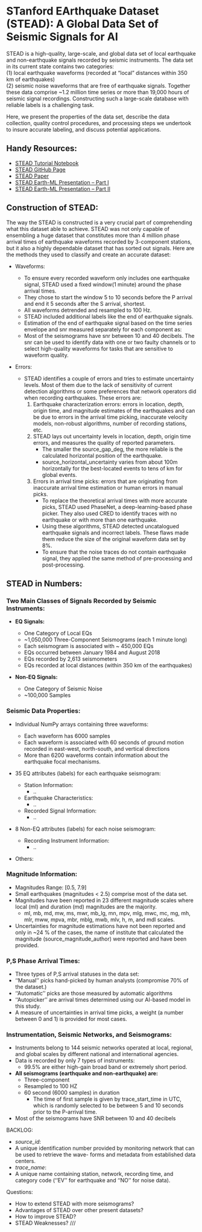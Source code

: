 # STanford EArthquake Dataset (STEAD): A Global Data Set of Seismic Signals for AI
STEAD is a high-quality, large-scale, and global data set of local earthquake and non-earthquake signals recorded by seismic instruments. 
The data set in its current state contains two categories:  
(1) local earthquake waveforms (recorded at “local” distances within 350 km of earthquakes)   
(2) seismic noise waveforms that are free of earthquake signals. Together these data comprise ~1.2 million time series or more than 19,000 hours of seismic signal recordings. 
Constructing such a large-scale database with reliable labels is a challenging task. 

Here, we present the properties of the data set, describe the data collection, quality control procedures, and processing steps we undertook to insure accurate labeling, 
and discuss potential applications.




## Handy Resources:
-	[STEAD Tutorial Notebook]()
-	[STEAD GitHub Page](https://github.com/smousavi05/STEAD)
-	[STEAD Paper](https://ieeexplore.ieee.org/document/8871127)
-	[STEAD Earth-ML Presentation – Part I]( https://docs.google.com/presentation/d/13jhe42NJQn1QsyUXNXp5QWaqLwrCthfaPavGnTvjPZA/edit?usp=sharing) 
-	[STEAD Earth-ML Presentation – Part II]( https://docs.google.com/presentation/d/1QU-ae8mH4veYRjPqmNyOnXdOVa_A3ul5EYa7Y2IEhRM/edit?usp=sharing)




## Construction of STEAD:

The way the STEAD is constructed is a very crucial part of comprehending what this dataset able to achieve. 
STEAD was not only capable of ensembling a huge dataset that constitutes more than 4 million phase arrival times of earthquake waveforms recorded by 3-component stations, 
but it also a highly dependable dataset that has sorted out signals. Here are the methods they used to classify and create an accurate dataset:

- Waveforms:
  -	To ensure every recorded waveform only includes one earthquake signal, STEAD used a fixed window(1 minute) around the phase arrival times. 
  -	They chose to start the window 5 to 10 seconds before the P arrival and end it 5 seconds after the S arrival, shortest. 
  -	All waveforms detrended and resampled to 100 Hz.
  -	STEAD included additional labels like the end of earthquake signals. 
  -	Estimation of the end of earthquake signal based on the time series envelope and snr measured separately for each component as:
  -	Most of the seismograms have snr between 10 and 40 decibels. The snr can be used to identify data with one or two faulty channels or to select high-quality waveforms for tasks that are sensitive to waveform quality.

- Errors:
  -	STEAD identifies a couple of errors and tries to estimate uncertainty levels. Most of them due to the lack of sensitivity of current detection algorithms or some preferences that network operators did when recording earthquakes. These errors are: 
    1.	Earthquake characterization errors: errors in location, depth, origin time, and magnitude estimates of the earthquakes and can be due to errors in the arrival time picking, inaccurate velocity models, non-robust algorithms, number of recording stations, etc.
    2.	STEAD lays out uncertainty levels in location, depth, origin time errors, and measures the quality of reported parameters. 
        -	The smaller the source_gap_deg, the more reliable is the calculated horizontal position of the earthquake.
        -	source_horizontal_uncertainty varies from about 100m horizontally for the best-located events to tens of km for global events.
    3.	Errors in arrival time picks: errors that are originating from inaccurate arrival time estimation or human errors in manual picks.
        -	To replace the theoretical arrival times with more accurate picks, STEAD used PhaseNet, a deep-learning-based phase picker. They also used CRED to identify traces with no earthquake or with more than one earthquake.
        -	Using these algorithms, STEAD detected uncatalogued earthquake signals and incorrect labels. These flaws made them reduce the size of the original waveform data set by 8%.
        -	To ensure that the noise traces do not contain earthquake signal, they applied the same method of pre-processing and post-processing.




## STEAD in Numbers:

### Two Main Classes of Signals Recorded by Seismic Instruments:
-	**EQ Signals:**
      -	One Category of Local EQs
      -	~1,050,000 Three-Component Seismograms (each 1 minute long)
      -	Each seismogram is associated with ~ 450,000 EQs 
      -	EQs occurred between January 1984 and August 2018
      -	EQs recorded by 2,613 seismometers
      -	EQs recorded at local distances (within 350 km of the earthquakes)
      
-	**Non-EQ Signals:**
      -	One Category of Seismic Noise
      -	~100,000 Samples 
 
 
### Seismic Data Properties:
-	Individual NumPy arrays containing three waveforms:
    -	Each waveform has 6000 samples
    - Each waveform is associated with 60 seconds of ground motion recorded in east-west, north-south, and vertical directions
    -	More than 6200 waveforms contain information about the earthquake focal mechanisms.

-	35 EQ attributes (labels) for each earthquake seismogram:    
    -	Station Information:
        -	..
    -	Earthquake Characteristics:
        -	..
    -	Recorded Signal Information:
        -	..
        
-	8 Non-EQ attributes (labels) for each noise seismogram:   
    -	Recording Instrument Information:
        -	..

-	Others:


### Magnitude Information:
-	Magnitudes Range: [0.5, 7.9]
-	Small earthquakes (magnitudes < 2.5) comprise most of the data set. 
-	Magnitudes have been reported in 23 different magnitude scales where local (ml) and duration (md) magnitudes are the majority.
    -	ml, mb, md, mw, ms, mwr, mb_lg, mn, mpv, mlg, mwc, mc, mg, mh, mlr, mww, mpva, mbr, mblg, mwb, mlv, h, m, and mdl scales.
-	Uncertainties for magnitude estimations have not been reported and only in ~24 % of the cases, the name of institute that calculated the magnitude (source_magnitude_author) were reported and have been provided.


### P,S Phase Arrival Times:
-	Three types of P,S arrival statuses in the data set:
  -	‘‘Manual’’ picks hand-picked by human analysts (compromise 70% of the dataset.)
  -	‘‘Automatic’’ picks are those measured by automatic algorithms
  -	‘‘Autopicker’’ are arrival times determined using our AI-based model in this study.
-	A measure of uncertainties in arrival time picks, a weight (a number between 0 and 1) is provided for most cases.


### Instrumentation, Seismic Networks, and Seismograms:
-	Instruments belong to 144 seismic networks operated at local, regional, and global scales by different national and international agencies.
-	Data is recorded by only 7 types of instruments:
    -	99.5% are either high-gain broad band or extremely short period.
-	**All seismograms (earthquake and non-earthquake) are:** 
    -	Three-component
    -	Resampled to 100 HZ
    -	60 second (6000 samples) in duration
        -	The time of first sample is given by trace_start_time in UTC, which is randomly selected to be between 5 and 10 seconds prior to the P-arrival time. 
-	Most of the seismograms have SNR between 10 and 40 decibels




BACKLOG:
-	*source_id*:
-	A unique identification number provided by monitoring network that can be used to retrieve the wave- forms and metadata from established data centers.
-	*trace_name*:
-	A unique name containing station, network, recording time, and category code (‘‘EV’’ for earthquake and ‘‘NO’’ for noise data).

Questions:
-	How to extend STEAD with more seismograms?
-	Advantages of STEAD over other present datasets?
-	How to improve STEAD?
-	STEAD Weaknesses?
///


